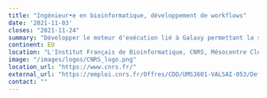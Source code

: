 ```yaml
---
title: "Ingénieur•e en bioinformatique, développement de workflows"
date: '2021-11-03'
closes: "2021-11-24"
summary: "Développer le moteur d'exécution lié à Galaxy permettant la soumission et la gestion des analyses"
continent: EU
location: "L'Institut Français de Bioinformatique, CNRS, Mésocentre Clermont Auvergn, Cézeaux, France"
image: "/images/logos/CNRS_logo.png"
location_url: "https://www.cnrs.fr/"
external_url: "https://emploi.cnrs.fr/Offres/CDD/UMS3601-VALSAI-053/Default.aspx"
contact: ""
---
```

